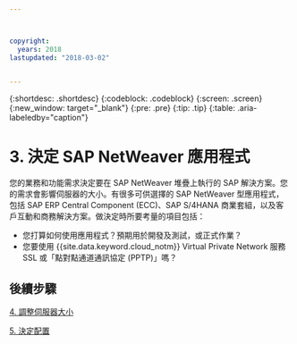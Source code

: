 ```yaml
---



copyright:
  years: 2018
lastupdated: "2018-03-02"


---
```


{:shortdesc: .shortdesc}
{:codeblock: .codeblock}
{:screen: .screen}
{:new_window: target="_blank"}
{:pre: .pre}
{:tip: .tip}
{:table: .aria-labeledby="caption"}


# 3. 決定 SAP NetWeaver 應用程式

您的業務和功能需求決定要在 SAP NetWeaver 堆疊上執行的 SAP 解決方案。您的需求會影響伺服器的大小。有很多可供選擇的 SAP NetWeaver 型應用程式，包括 SAP ERP Central Component (ECC)、SAP S/4HANA 商業套組，以及客戶互動和商務解決方案。做決定時所要考量的項目包括：

  * 您打算如何使用應用程式？預期用於開發及測試，或正式作業？
  * 您要使用 {{site.data.keyword.cloud_notm}} Virtual Private Network 服務 SSL 或「點對點通道通訊協定 (PPTP)」嗎？
  
## 後續步驟

  [4. 調整伺服器大小](/docs/infrastructure/sap-netweaver/sap-size-server.html)
  
  [5. 決定配置](/docs/infrastructure/sap-netweaver/sap-determine-configuration.html)
